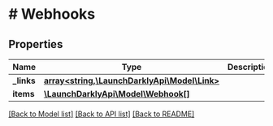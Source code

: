 # # Webhooks

## Properties

Name | Type | Description | Notes
------------ | ------------- | ------------- | -------------
**_links** | [**array<string,\LaunchDarklyApi\Model\Link>**](Link.md) |  |
**items** | [**\LaunchDarklyApi\Model\Webhook[]**](Webhook.md) |  |

[[Back to Model list]](../../README.md#models) [[Back to API list]](../../README.md#endpoints) [[Back to README]](../../README.md)

